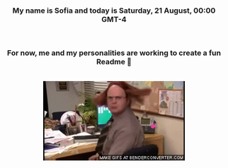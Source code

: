 


<div align="center">
<h3 >My name is Sofia and today is Saturday, 21 August, 00:00 GMT-4</h3><br>
<h3 >For now, me and my personalities are working to create a fun Readme 👋
</h3><br>
<img src='img/dwight.gif' alt='working...'/>
</div>
